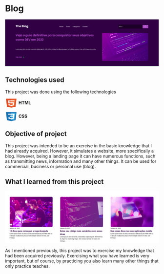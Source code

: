 # Blog

<img src="./blog.png"/>

## Technologies used

This project was done using the following technologies

<img align="center" alt="HTML" height="30" width="40" src="https://raw.githubusercontent.com/devicons/devicon/master/icons/html5/html5-original.svg"> **HTML**

<img align="center" alt="CSS" height="30" width="40" src="https://raw.githubusercontent.com/devicons/devicon/master/icons/css3/css3-original.svg"> **CSS**

## Objective of project

This project was intended to be an exercise in the basic knowledge that I had already acquired. However, it simulates a website, more specifically a blog. However, being a landing page it can have numerous functions, such as transmitting news, information and many other things. It can be used for commercial, business or personal use (blog).

## What I learned from this project

<img src="./posts.png"/>

<br>

As I mentioned previously, this project was to exercise my knowledge that had been acquired previously. Exercising what you have learned is very important, but of course, by practicing you also learn many other things that only practice teaches.
